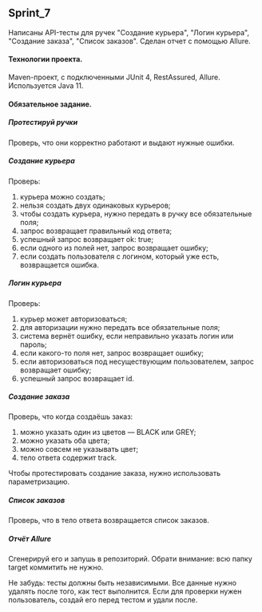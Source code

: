 ## Sprint_7
Написаны API-тесты для ручек "Создание курьера", "Логин курьера", "Создание заказа", "Список заказов". Сделан отчет с помощью Allure.

#### Технологии проекта.
Maven-проект, с подключенными JUnit 4, RestAssured, Allure. Используется Java 11.

#### Обязательное задание.
##### Протестируй ручки
Проверь, что они корректно работают и выдают нужные ошибки.
##### Создание курьера
Проверь:
1. курьера можно создать; 
2. нельзя создать двух одинаковых курьеров; 
3. чтобы создать курьера, нужно передать в ручку все обязательные поля; 
4. запрос возвращает правильный код ответа; 
5. успешный запрос возвращает ok: true; 
6. если одного из полей нет, запрос возвращает ошибку; 
7. если создать пользователя с логином, который уже есть, возвращается ошибка.
##### Логин курьера
Проверь:
1. курьер может авторизоваться; 
2. для авторизации нужно передать все обязательные поля; 
3. система вернёт ошибку, если неправильно указать логин или пароль; 
4. если какого-то поля нет, запрос возвращает ошибку; 
5. если авторизоваться под несуществующим пользователем, запрос возвращает ошибку; 
6. успешный запрос возвращает id.
##### Создание заказа
Проверь, что когда создаёшь заказ:
1. можно указать один из цветов — BLACK или GREY; 
2. можно указать оба цвета; 
3. можно совсем не указывать цвет; 
4. тело ответа содержит track.

Чтобы протестировать создание заказа, нужно использовать параметризацию.
##### Список заказов
Проверь, что в тело ответа возвращается список заказов.
##### Отчёт Allure
Сгенерируй его и запушь в репозиторий.
Обрати внимание: всю папку target коммитить не нужно.

Не забудь: тесты должны быть независимыми. Все данные нужно удалять после того, как тест выполнится. Если для проверки нужен пользователь, создай его перед тестом и удали после.
